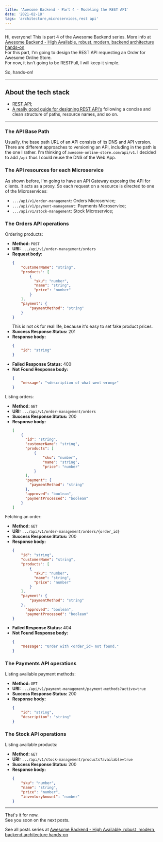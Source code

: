 ```yaml
---
title: 'Awesome Backend - Part 4 - Modeling the REST API'
date: '2021-02-18'
tags: 'architecture,microservices,rest api'
---
```


---

Hi, everyone!
This is part 4 of the Awesome Backend series.
More info at <a className="text-slate-700 hover:text-blue-400" href="../posts/awesome-backend">Awesome Backend - High Available, robust, modern, backend architecture hands-on</a>  
For this part, I'm going to design the REST API requesting an Order for Awesome Online Store.  
For now, it isn't going to be RESTFull, I will keep it simple.

So, hands-on!

---

## About the tech stack
- [REST API](https://restfulapi.net/);
- [A really good guide for designing REST API's](https://restfulapi.net/resource-naming/) following a concise and clean structure of paths, resource names, and so on.

---

### The API Base Path
Usually, the base path URL of an API consists of its DNS and API version. There are 
different approaches to versioning an API, including in the path is the one I rather.
I'm thinking of `awesome-online-store.com/api/v1`. I decided to add `/api` thus I could reuse the DNS of the Web App.


### The API resources for each Microservice
As shown before, I'm going to have an API Gateway exposing the API for clients.
It acts as a proxy. So each request on a resource is directed to one of the Microservices:
- `.../api/v1/order-management`: Orders Microservice;
- `.../api/v1/payment-management`: Payments Microservice;
- `.../api/v1/stock-management`: Stock Microservice;

### The Orders API operations
Ordering products: 
- **Method:** `POST`
- **URI:** `.../api/v1/order-management/orders`
- **Request body:** 
  ```json
  {
      "customerName": "string",
      "products": [
          {
            "sku": "number",
            "name": "string",
            "price": "number"
          }
      ],
      "payment": {
          "paymentMethod": "string"
      }
  }
  ```
  This is not ok for real life, because it's easy to set fake product prices.
- **Success Response Status:** 201
- **Response body:** 
  ```json
  {
      "id": "string"
  }
  ```
- **Failed Response Status:** 400
- **Not Found Response body:** 
  ```json
  {
      "message": "<description of what went wrong>"
  }
  ```

Listing orders: 
- **Method:** `GET`
- **URI:** `.../api/v1/order-management/orders`
- **Success Response Status:** 200
- **Response body:** 
  ```json
  [
      {
        "id": "string",
        "customerName": "string",
        "products": [
            {
                "sku": "number",
                "name": "string",
                "price": "number"
            }
        ],
        "payment": {
          "paymentMethod": "string"
        },
        "approved": "boolean",
        "paymentProcessed": "boolean"
      }
  ]
  ```

Fetching an order: 
- **Method:** `GET`
- **URI:** `.../api/v1/order-management/orders/{order_id}`
- **Success Response Status:** 200
- **Response body:** 
  ```json
  {
      "id": "string",
      "customerName": "string",
      "products": [
          {
            "sku": "number",
            "name": "string",
            "price": "number"
          }
      ],
      "payment": {
          "paymentMethod": "string"
      },
        "approved": "boolean",
        "paymentProcessed": "boolean"
  }
  ```
- **Failed Response Status:** 404
- **Not Found Response body:** 
  ```json
  {
      "message": "Order with <order_id> not found."
  }
  ```

### The Payments API operations
Listing available payment methods: 
- **Method:** `GET`
- **URI:** `.../api/v1/payment-management/payment-methods?active=true`
- **Success Response Status:** 200
- **Response body:** 
  ```json
  {
      "id": "string",
      "description": "string"
  }
  ```

### The Stock API operations
Listing available products: 
- **Method:** `GET`
- **URI:** `.../api/v1/stock-management/products?available=true`
- **Success Response Status:** 200
- **Response body:** 
  ```json
  {
      "sku": "number",
      "name": "string",
      "price": "number",
      "inventoryAmount": "number"
  }
  ```


---

That's it for now.  
See you soon on the next posts.

See all posts series at <a className="text-slate-700 hover:text-blue-400" href="../posts/awesome-backend">Awesome Backend - High Available, robust, modern, backend architecture hands-on</a>  
